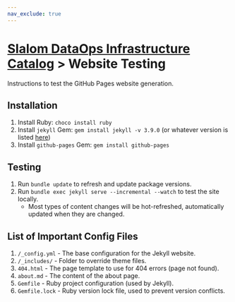```yaml
---
nav_exclude: true
---
```

# [Slalom DataOps Infrastructure Catalog](../README.md) > Website Testing

Instructions to test the GitHub Pages website generation.

## Installation

1. Install Ruby: `choco install ruby`
2. Install `jekyll` Gem: `gem install jekyll -v 3.9.0` (or whatever version is listed [here](https://pages.github.com/versions/))
3. Install `github-pages` Gem: `gem install github-pages`

## Testing

1. Run `bundle update` to refresh and update package versions.
2. Run `bundle exec jekyll serve --incremental --watch` to test the site locally.
   - Most types of content changes will be hot-refreshed, automatically updated
     when they are changed.

## List of Important Config Files

1. `/_config.yml` - The base configuration for the Jekyll website.
2. `/_includes/` - Folder to override theme files.
3. `404.html` - The page template to use for 404 errors (page not found).
4. `about.md` - The content of the about page.
5. `Gemfile` - Ruby project configuration (used by Jekyll).
6. `Gemfile.lock` - Ruby version lock file, used to prevent version conflicts.
